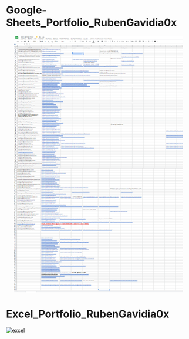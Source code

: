 # Google-Sheets_Portfolio_RubenGavidia0x

<p align="center">
  <img width="460" height="700" src="https://github.com/RubenGavidia/Data_Portfolio_RubenGavidia0x/blob/main/DATA/google%20sheets%20last%20data%20entry%20job.png?raw=true">
</p>


# Excel_Portfolio_RubenGavidia0x

![excel](https://github.com/RubenGavidia/Excel_Portfolio_RubenGavidia0x/blob/main/Untitled.png)
